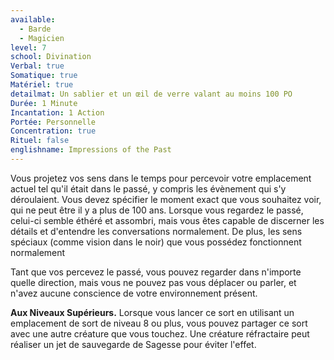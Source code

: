 ```yaml
---
available:
  - Barde
  - Magicien
level: 7
school: Divination
Verbal: true
Somatique: true
Matériel: true
detailmat: Un sablier et un œil de verre valant au moins 100 PO
Durée: 1 Minute
Incantation: 1 Action
Portée: Personnelle
Concentration: true
Rituel: false
englishname: Impressions of the Past
---
```

Vous projetez vos sens dans le temps pour percevoir votre emplacement actuel tel qu'il était dans le passé, y compris les évènement qui s'y déroulaient. Vous devez spécifier le moment exact que vous souhaitez voir, qui ne peut être il y a plus de 100 ans. Lorsque vous regardez le passé, celui-ci semble éthéré et assombri, mais vous êtes capable de discerner les détails et d'entendre les conversations normalement. De plus, les sens spéciaux (comme vision dans le noir) que vous possédez fonctionnent normalement

Tant que vos percevez le passé, vous pouvez regarder dans n'importe quelle direction, mais vous ne pouvez pas vous déplacer ou parler, et n'avez aucune conscience de votre environnement présent.

__Aux Niveaux Supérieurs.__ Lorsque vous lancer ce sort en utilisant un emplacement de sort de niveau 8 ou plus, vous pouvez partager ce sort avec une autre créature que vous touchez. Une créature réfractaire peut réaliser un jet de sauvegarde de Sagesse pour éviter l'effet.

